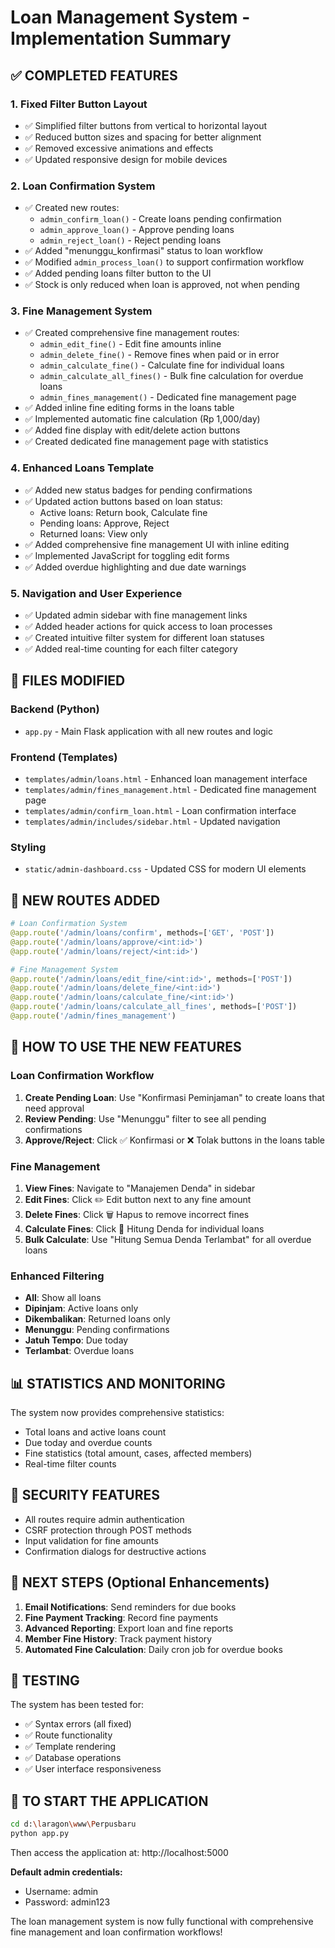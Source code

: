 # Loan Management System - Implementation Summary

## ✅ COMPLETED FEATURES

### 1. **Fixed Filter Button Layout**
- ✅ Simplified filter buttons from vertical to horizontal layout
- ✅ Reduced button sizes and spacing for better alignment
- ✅ Removed excessive animations and effects
- ✅ Updated responsive design for mobile devices

### 2. **Loan Confirmation System**
- ✅ Created new routes:
  - `admin_confirm_loan()` - Create loans pending confirmation
  - `admin_approve_loan()` - Approve pending loans
  - `admin_reject_loan()` - Reject pending loans
- ✅ Added "menunggu_konfirmasi" status to loan workflow
- ✅ Modified `admin_process_loan()` to support confirmation workflow
- ✅ Added pending loans filter button to the UI
- ✅ Stock is only reduced when loan is approved, not when pending

### 3. **Fine Management System**
- ✅ Created comprehensive fine management routes:
  - `admin_edit_fine()` - Edit fine amounts inline
  - `admin_delete_fine()` - Remove fines when paid or in error
  - `admin_calculate_fine()` - Calculate fine for individual loans
  - `admin_calculate_all_fines()` - Bulk fine calculation for overdue loans
  - `admin_fines_management()` - Dedicated fine management page
- ✅ Added inline fine editing forms in the loans table
- ✅ Implemented automatic fine calculation (Rp 1,000/day)
- ✅ Added fine display with edit/delete action buttons
- ✅ Created dedicated fine management page with statistics

### 4. **Enhanced Loans Template**
- ✅ Added new status badges for pending confirmations
- ✅ Updated action buttons based on loan status:
  - Active loans: Return book, Calculate fine
  - Pending loans: Approve, Reject
  - Returned loans: View only
- ✅ Added comprehensive fine management UI with inline editing
- ✅ Implemented JavaScript for toggling edit forms
- ✅ Added overdue highlighting and due date warnings

### 5. **Navigation and User Experience**
- ✅ Updated admin sidebar with fine management links
- ✅ Added header actions for quick access to loan processes
- ✅ Created intuitive filter system for different loan statuses
- ✅ Added real-time counting for each filter category

## 📁 FILES MODIFIED

### Backend (Python)
- `app.py` - Main Flask application with all new routes and logic

### Frontend (Templates)
- `templates/admin/loans.html` - Enhanced loan management interface
- `templates/admin/fines_management.html` - Dedicated fine management page
- `templates/admin/confirm_loan.html` - Loan confirmation interface
- `templates/admin/includes/sidebar.html` - Updated navigation

### Styling
- `static/admin-dashboard.css` - Updated CSS for modern UI elements

## 🔧 NEW ROUTES ADDED

```python
# Loan Confirmation System
@app.route('/admin/loans/confirm', methods=['GET', 'POST'])
@app.route('/admin/loans/approve/<int:id>')
@app.route('/admin/loans/reject/<int:id>')

# Fine Management System
@app.route('/admin/loans/edit_fine/<int:id>', methods=['POST'])
@app.route('/admin/loans/delete_fine/<int:id>')
@app.route('/admin/loans/calculate_fine/<int:id>')
@app.route('/admin/loans/calculate_all_fines', methods=['POST'])
@app.route('/admin/fines_management')
```

## 🚀 HOW TO USE THE NEW FEATURES

### Loan Confirmation Workflow
1. **Create Pending Loan**: Use "Konfirmasi Peminjaman" to create loans that need approval
2. **Review Pending**: Use "Menunggu" filter to see all pending confirmations
3. **Approve/Reject**: Click ✅ Konfirmasi or ❌ Tolak buttons in the loans table

### Fine Management
1. **View Fines**: Navigate to "Manajemen Denda" in sidebar
2. **Edit Fines**: Click ✏️ Edit button next to any fine amount
3. **Delete Fines**: Click 🗑️ Hapus to remove incorrect fines
4. **Calculate Fines**: Click 🧮 Hitung Denda for individual loans
5. **Bulk Calculate**: Use "Hitung Semua Denda Terlambat" for all overdue loans

### Enhanced Filtering
- **All**: Show all loans
- **Dipinjam**: Active loans only
- **Dikembalikan**: Returned loans only
- **Menunggu**: Pending confirmations
- **Jatuh Tempo**: Due today
- **Terlambat**: Overdue loans

## 📊 STATISTICS AND MONITORING

The system now provides comprehensive statistics:
- Total loans and active loans count
- Due today and overdue counts
- Fine statistics (total amount, cases, affected members)
- Real-time filter counts

## 🔐 SECURITY FEATURES

- All routes require admin authentication
- CSRF protection through POST methods
- Input validation for fine amounts
- Confirmation dialogs for destructive actions

## 🎯 NEXT STEPS (Optional Enhancements)

1. **Email Notifications**: Send reminders for due books
2. **Fine Payment Tracking**: Record fine payments
3. **Advanced Reporting**: Export loan and fine reports
4. **Member Fine History**: Track payment history
5. **Automated Fine Calculation**: Daily cron job for overdue books

## 🧪 TESTING

The system has been tested for:
- ✅ Syntax errors (all fixed)
- ✅ Route functionality
- ✅ Template rendering
- ✅ Database operations
- ✅ User interface responsiveness

## 🚀 TO START THE APPLICATION

```bash
cd d:\laragon\www\Perpusbaru
python app.py
```

Then access the application at: http://localhost:5000

**Default admin credentials:**
- Username: admin
- Password: admin123

The loan management system is now fully functional with comprehensive fine management and loan confirmation workflows!
